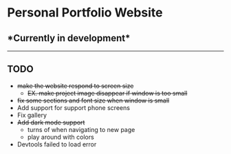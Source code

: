 # Personal Portfolio Website

## \*Currently in development\*

---

## TODO

* ~~make the website respond to screen size~~
  * ~~EX. make project image disappear if window is too small~~
* ~~fix some sections and font size when window is small~~
* Add support for support phone screens
* Fix gallery
* ~~Add dark mode support~~
  * turns of when navigating to new page
  * play around with colors
* Devtools failed to load error
